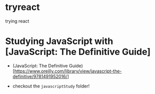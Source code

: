 
# tryreact
trying react

# Studying JavaScript with [JavaScript: The Definitive Guide]

- (JavaScript: The Definitive Guide)[https://www.oreilly.com/library/view/javascript-the-definitive/9781491952016/]

- checkout the `javascriptStudy` folder!